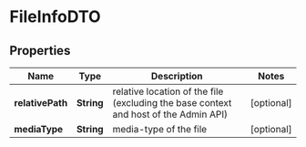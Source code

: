 
# FileInfoDTO

## Properties
Name | Type | Description | Notes
------------ | ------------- | ------------- | -------------
**relativePath** | **String** | relative location of the file (excluding the base context and host of the Admin API) |  [optional]
**mediaType** | **String** | media-type of the file |  [optional]



